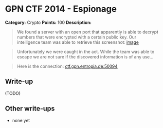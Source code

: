 # GPN CTF 2014 - Espionage

**Category:** Crypto
**Points:** 100
**Description:**

> We found a server with an open port that apparently is able to decrypt numbers that were encrypted with a certain public key. Our intelligence team was able to retrieve this screenshot: 
[image](screen_photo_f6a648b0ec327f34ee0d4e31afe7cc29.jpg)

>Unfortunately we were caught in the act. While the team was able to escape we are not sure if the discovered information is of any use...

> Here is the connection:
> [ctf.gpn.entropia.de:50094](ctf.gpn.entropia.de:50094)

## Write-up

(TODO)

## Other write-ups

* none yet
